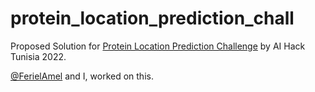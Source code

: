 # protein_location_prediction_chall
Proposed Solution for [Protein Location Prediction Challenge](https://zindi.africa/competitions/protein-location-prediction-challenge) by AI Hack Tunisia 2022.

[@FerielAmel](https://github.com/FerielAmel) and I, worked on this.
